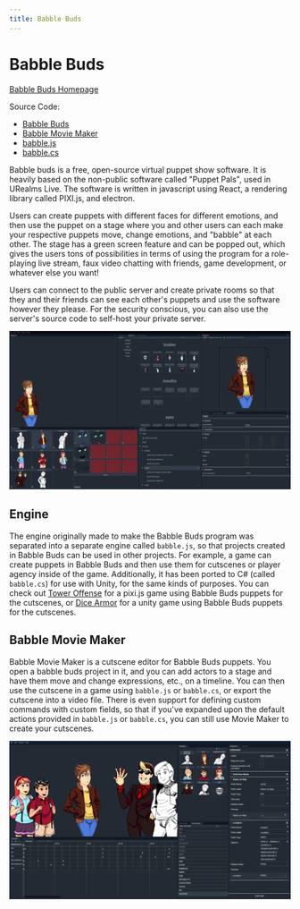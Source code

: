 ```yaml
---
title: Babble Buds
---
```

# Babble Buds

[Babble Buds Homepage](http://babblebuds.xyz/)

Source Code:
- [Babble Buds](https://github.com/thepaperpilot/Babble-Buds)
- [Babble Movie Maker](https://github.com/thepaperpilot/BabbleMovieMaker)
- [babble.js](https://github.com/thepaperpilot/babble.js)
- [babble.cs](https://github.com/thepaperpilot/babble.cs)

Babble buds is a free, open-source virtual puppet show software. It is heavily based on the non-public software called "Puppet Pals", used in URealms Live. The software is written in javascript using React, a rendering library called PIXI.js, and electron.

Users can create puppets with different faces for different emotions, and then use the puppet on a stage where you and other users can each make your respective puppets move, change emotions, and "babble" at each other. The stage has a green screen feature and can be popped out, which gives the users tons of possibilities in terms of using the program for a role-playing live stream, faux video chatting with friends, game development, or whatever else you want!

Users can connect to the public server and create private rooms so that they and their friends can see each other's puppets and use the software however they please. For the security conscious, you can also use the server's source code to self-host your private server.

![Babble Buds Screenshot](./screenshot.png)

## Engine

The engine originally made to make the Babble Buds program was separated into a separate engine called `babble.js`, so that projects created in Babble Buds can be used in other projects. For example, a game can create puppets in Babble Buds and then use them for cutscenes or player agency inside of the game. Additionally, it has been ported to C# (called `babble.cs`) for use with Unity, for the same kinds of purposes. You can check out [Tower Offense](https://thepaperpilot.itch.io/tower-offense) for a pixi.js game using Babble Buds puppets for the cutscenes, or [Dice Armor](../dice/) for a unity game using Babble Buds puppets for the cutscenes.

## Babble Movie Maker

Babble Movie Maker is a cutscene editor for Babble Buds puppets. You open a babble buds project in it, and you can add actors to a stage and have them move and change expressions, etc., on a timeline. You can then use the cutscene in a game using `babble.js` or `babble.cs`, or export the cutscene into a video file. There is even support for defining custom commands with custom fields, so that if you've expanded upon the default actions provided in `babble.js` or `babble.cs`, you can still use Movie Maker to create your cutscenes.

![Babble MM Screenshot](./babblemmscreenshot.png)
